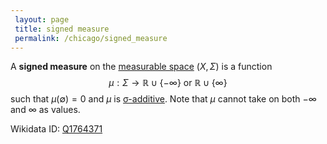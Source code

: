 ```yaml
---
 layout: page
 title: signed measure
 permalink: /chicago/signed_measure
---
```

A **signed measure** on the [measurable space](https://defsmath.github.io/DefsMath/measurable) $(X,\Sigma)$ is a function $$\mu: \Sigma \to \mathbb R \cup \{-\infty\} \text{ or } \mathbb R \cup \{\infty\}$$ such that $\mu(\emptyset) =0$ and $\mu$ is [σ-additive](https://defsmath.github.io/DefsMath/σ-additive). Note that $\mu$ cannot take on both $-\infty$ and $\infty$ as values.

Wikidata ID: [Q1764371](https://www.wikidata.org/wiki/Q1764371)